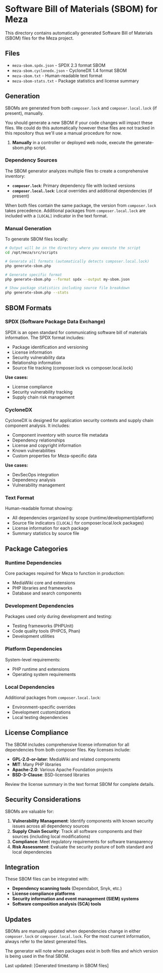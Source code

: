 # Software Bill of Materials (SBOM) for Meza

This directory contains automatically generated Software Bill of Materials (SBOM) files for the Meza project.

## Files

- `meza-sbom.spdx.json` - SPDX 2.3 format SBOM
- `meza-sbom.cyclonedx.json` - CycloneDX 1.4 format SBOM  
- `meza-sbom.txt` - Human-readable text format
- `meza-sbom-stats.txt` - Package statistics and license summary

## Generation

SBOMs are generated from both `composer.lock` and `composer.local.lock` (if present), manually.

You should generate a new SBOM if your code changes will impact these files. We could do this automatically
however these files are not tracked in this repository thus we'll use a manual procedure for now.

1. **Manually** in a controller or deployed web node, execute the generate-sbom.php script.

### Dependency Sources

The SBOM generator analyzes multiple files to create a comprehensive inventory:

- **`composer.lock`**: Primary dependency file with locked versions
- **`composer.local.lock`**: Local overrides and additional dependencies (if present)

When both files contain the same package, the version from `composer.lock` takes precedence. Additional packages from `composer.local.lock` are included with a `[LOCAL]` indicator in the text format.

### Manual Generation

To generate SBOM files locally:

```bash
# Output will be in the directory where you execute the script
cd /opt/meza/src/scripts

# Generate all formats (automatically detects composer.local.lock)
php generate-sbom.php

# Generate specific format
php generate-sbom.php --format spdx --output my-sbom.json

# Show package statistics including source file breakdown
php generate-sbom.php --stats
```

## SBOM Formats

### SPDX (Software Package Data Exchange)

SPDX is an open standard for communicating software bill of materials information. The SPDX format includes:

- Package identification and versioning
- License information
- Security vulnerability data
- Relationship information
- Source file tracking (composer.lock vs composer.local.lock)

**Use cases:**
- License compliance
- Security vulnerability tracking
- Supply chain risk management

### CycloneDX

CycloneDX is designed for application security contexts and supply chain component analysis. It includes:

- Component inventory with source file metadata
- Dependency relationships
- License and copyright information
- Known vulnerabilities
- Custom properties for Meza-specific data

**Use cases:**
- DevSecOps integration
- Dependency analysis
- Vulnerability management

### Text Format

Human-readable format showing:
- All dependencies organized by scope (runtime/development/platform)
- Source file indicators (`[LOCAL]` for composer.local.lock packages)
- License information for each package
- Summary statistics by source file

## Package Categories

### Runtime Dependencies
Core packages required for Meza to function in production:
- MediaWiki core and extensions
- PHP libraries and frameworks
- Database and search components

### Development Dependencies
Packages used only during development and testing:
- Testing frameworks (PHPUnit)
- Code quality tools (PHPCS, Phan)
- Development utilities

### Platform Dependencies
System-level requirements:
- PHP runtime and extensions
- Operating system requirements

### Local Dependencies
Additional packages from `composer.local.lock`:
- Environment-specific overrides
- Development customizations
- Local testing dependencies

## License Compliance

The SBOM includes comprehensive license information for all dependencies from both composer files. Key licenses include:

- **GPL-2.0-or-later**: MediaWiki and related components
- **MIT**: Many PHP libraries
- **Apache-2.0**: Various Apache Foundation projects
- **BSD-3-Clause**: BSD-licensed libraries

Review the license summary in the text format SBOM for complete details.

## Security Considerations

SBOMs are valuable for:

1. **Vulnerability Management**: Identify components with known security issues across all dependency sources
2. **Supply Chain Security**: Track all software components and their sources (including local modifications)
3. **Compliance**: Meet regulatory requirements for software transparency
4. **Risk Assessment**: Evaluate the security posture of both standard and local dependencies

## Integration

These SBOM files can be integrated with:

- **Dependency scanning tools** (Dependabot, Snyk, etc.)
- **License compliance platforms**
- **Security information and event management (SIEM) systems**
- **Software composition analysis (SCA) tools**

## Updates

SBOMs are manually updated when dependencies change in either `composer.lock` or `composer.local.lock`. For the most current information, always refer to the latest generated files.

The generator will note when packages exist in both files and which version is being used in the final SBOM.

Last updated: [Generated timestamp in SBOM files]
